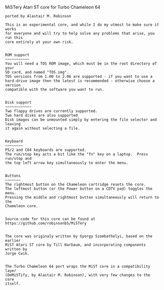 MiSTery Atari ST core for Turbo Chameleon 64
~~~~~~~~~~~~~~~~~~~~~~~~~~~~~~~~~~~~~~~~~~~~
ported by Alastair M. Robinson

This is an experimental core, and while I do my utmost to make sure it works
for everyone and will try to help solve any problems that arise, you run this
core entirely at your own risk.


ROM support
~~~~~~~~~~~
You will need a TOS ROM image, which must be in the root directory of your
SD card, and named "TOS.img".
TOS versions from 1.00 to 2.06 are supported - if you want to use a 
hard-drive image then the latest is recommended - otherwise choose a version
compatible with the software you want to run.


Disk support
~~~~~~~~~~~~
Two floppy drives are currently supported.
Two hard disks are also supported
Disk images can be unmounted simply by entering the file selector and leaving
it again without selecting a file.


Keyboard
~~~~~~~~
PS/2 and C64 keyboards are supported.
The run/stop key acts a bit like the "fn" key on a laptop.  Press run/stop and
the top left arrow key simultaneously to enter the menu.


Buttons
~~~~~~~
The rightmost button on the Chameleon cartridge resets the core.
The leftmost button (or the Power button on a CDTV pad) toggles the menu.
Pressing the middle and rightmost button simultaneously will return to the
Chameleon core.


Source code for this core can be found at
https://github.com/robinsonb5/MiSTery


The core was originaly written by Gyorgy Szombathelyi, based on the earlier
MiST Atari ST core by Till Harbaum, and incorporating components written by
Jorge Cwik.


The Turbo Chameleon 64 port wraps the MiST core in a compatibility layer
(DeMiSTify, by Alastair M. Robinson), with very few changes to the core
itself.

